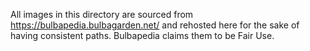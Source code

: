 All images in this directory are sourced from https://bulbapedia.bulbagarden.net/ and rehosted here for the sake of having consistent paths.
Bulbapedia claims them to be Fair Use.
